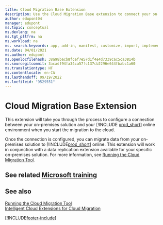```yaml
---
title: Cloud Migration Base Extension
description: Use the Cloud Migration Base extension to connect your on-premises solution with Business Central online.
author: edupont04
manager: edupont
ms.topic: conceptual
ms.devlang: na
ms.tgt_pltfrm: na
ms.workload: na
ms. search.keywords: app, add-in, manifest, customize, import, implement
ms.date: 04/01/2021
ms.author: edupont
ms.openlocfilehash: 38a98bacb8fcef7e57d1f4e4d7339cac5ca3814b
ms.sourcegitcommit: 3acadf94fa34ca57fc137cb2296e644fbabc1a60
ms.translationtype: HT
ms.contentlocale: en-CA
ms.lasthandoff: 09/19/2022
ms.locfileid: "9529551"
---
```

# <a name="cloud-migration-base-extension"></a>Cloud Migration Base Extension

This extension will take you through the process to configure a connection between your on-premises solution and your [!INCLUDE [prod_short](includes/prod_short.md)] online environment when you start the migration to the cloud.  

Once the connection is configured, you can migrate data from your on-premises solution to [!INCLUDE[prod_short](includes/prod_short.md)] online. This extension will work in conjunction with a data replication extension available for your specific on-premises solution. For more information, see [Running the Cloud Migration Tool](/dynamics365/business-central/dev-itpro/administration/migration-tool).  

## <a name="see-related-microsoft-training"></a>See related [Microsoft training](/training/modules/connect-intelligent-cloud-dynamics-365-business-central/)

## <a name="see-also"></a>See also 

[Running the Cloud Migration Tool](/dynamics365/business-central/dev-itpro/administration/migration-tool)  
[Intelligent Cloud Extensions for Cloud Migration](ui-extensions-data-replication.md)  


[!INCLUDE[footer-include](includes/footer-banner.md)]
